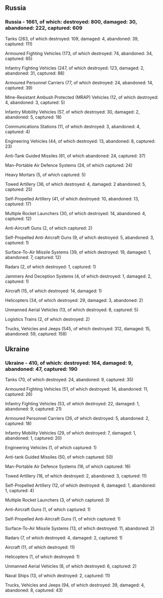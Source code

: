 
 
 ## Russia
 
 ### Russia - 1661, of which: destroyed: 800, damaged: 30, abandoned: 222, captured: 609

 

 

 Tanks (263, of which destroyed: 109, damaged: 4, abandoned: 39, captured: 111)

 Armoured Fighting Vehicles (173, of which destroyed: 74, abandoned: 34, captured: 65)

 Infantry Fighting Vehicles (247, of which destroyed: 123, damaged: 2, abandoned: 31, captured: 88)

 Armoured Personnel Carriers (77, of which destroyed: 24, abandoned: 14, captured: 39)

 Mine-Resistant Ambush Protected (MRAP) Vehicles (12, of which destroyed: 4, abandoned: 3, captured: 5)

 Infantry Mobility Vehicles (57, of which destroyed: 30, damaged: 2, abandoned: 5, captured: 18)

 Communications Stations (11, of which destroyed: 3, abandoned: 4, captured: 4)

 Engineering Vehicles (44, of which destroyed: 13, abandoned: 8, captured: 23)

 Anti-Tank Guided Missiles (61, of which abandoned: 24, captured: 37)

 Man-Portable Air Defence Systems (24, of which captured: 24)

 Heavy Mortars (5, of which captured: 5)

 Towed Artillery (36, of which destroyed: 4, damaged: 2 abandoned: 5, captured: 25)

 Self-Propelled Artillery (41, of which destroyed: 10, abandoned: 13, captured: 17)

 Multiple Rocket Launchers (30, of which destroyed: 14, abandoned: 4, captured: 12)

 Anti-Aircraft Guns (2, of which captured: 2)

 Self-Propelled Anti-Aircraft Guns (9, of which destroyed: 5, abandoned: 3, captured: 1)

 Surface-To-Air Missile Systems (39, of which destroyed: 19, damaged: 1, abandoned: 7, captured: 12)

 Radars (2, of which destroyed: 1, captured: 1)

 Jammers And Deception Systems (4, of which destroyed: 1, damaged: 2, captured: 1)

 Aircraft (15, of which destroyed: 14, damaged: 1)

 Helicopters (34, of which destroyed: 29, damaged: 3, abandoned: 2)

 Unmanned Aerial Vehicles (13, of which destroyed: 8, captured: 5)

 Logistics Trains (2, of which destroyed: 2)

 Trucks, Vehicles and Jeeps (545, of which destroyed: 312, damaged: 15, abandoned: 59, captured: 158)

 
 
 ## Ukraine
 
 ### Ukraine - 410, of which: destroyed: 164, damaged: 9, abandoned: 47, captured: 190

 

 

 Tanks (70, of which destroyed: 24, abandoned: 9, captured: 35)

 Armoured Fighting Vehicles (51, of which destroyed: 14, abandoned: 11, captured: 26)

 Infantry Fighting Vehicles (53, of which destroyed: 22, damaged: 1, abandoned: 9, captured: 21)

 Armoured Personnel Carriers (26, of which destroyed: 5, abandoned: 2, captured: 18)

 Infantry Mobility Vehicles (29, of which destroyed: 7, damaged: 1, abandoned: 1, captured: 20)

 Engineering Vehicles (1, of which captured: 1)

 Anti-tank Guided Missiles (50, of which captured: 50)

 Man-Portable Air Defence Systems (16, of which captured: 16)

 Towed Artillery (16, of which destroyed: 2, abandoned: 3, captured: 11)

 Self-Propelled Artillery (12, of which destroyed: 6, damaged: 1, abandoned: 1, captured: 4)

 Multiple Rocket Launchers (3, of which captured: 3)

 Anti-Aircraft Guns (1, of which captured: 1)

 Self-Propelled Anti-Aircraft Guns (1, of which captured: 1)

 Surface-To-Air Missile Systems (13, of which destroyed: 11, abandoned: 2)

 

 

 Radars (7, of which destroyed: 4, damaged: 2, captured: 1)

 Aircraft (11, of which destroyed: 11)

 Helicopters (1, of which destroyed: 1)

 Unmanned Aerial Vehicles (8, of which destroyed: 6, captured: 2)

 Naval Ships (13, of which destroyed: 2, captured: 11)

 Trucks, Vehicles and Jeeps (94, of which destroyed: 39, damaged: 4, abandoned: 8, captured: 43)

